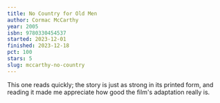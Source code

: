 ```yaml
---
title: No Country for Old Men
author: Cormac McCarthy
year: 2005
isbn: 9780330454537
started: 2023-12-01
finished: 2023-12-18
pct: 100
stars: 5
slug: mccarthy-no-country
---
```


This one reads quickly; the story is just as strong in its printed form, and reading it made me appreciate how good the film's adaptation really is.
